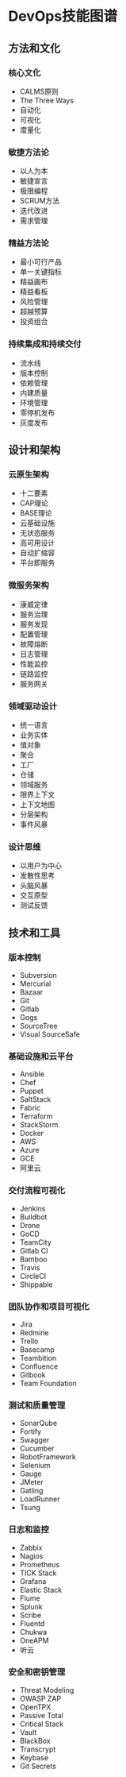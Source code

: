 # DevOps技能图谱


## 方法和文化

### 核心文化
- CALMS原则
- The Three Ways
- 自动化
- 可视化
- 度量化

### 敏捷方法论
- 以人为本
- 敏捷宣言
- 极限编程
- SCRUM方法
- 迭代改进
- 需求管理

### 精益方法论
- 最小可行产品
- 单一关键指标
- 精益画布
- 精益看板
- 风险管理
- 超越预算
- 投资组合

### 持续集成和持续交付
- 流水线
- 版本控制
- 依赖管理
- 内建质量
- 环境管理
- 零停机发布
- 灰度发布


## 设计和架构

### 云原生架构
- 十二要素
- CAP理论
- BASE理论
- 云基础设施
- 无状态服务
- 高可用设计
- 自动扩缩容
- 平台即服务

### 微服务架构
- 康威定律
- 服务治理
- 服务发现
- 配置管理
- 故障熔断
- 日志管理
- 性能监控
- 链路监控
- 服务网关

### 领域驱动设计
- 统一语言
- 业务实体
- 值对象
- 聚合
- 工厂
- 仓储
- 领域服务
- 限界上下文
- 上下文地图
- 分层架构
- 事件风暴

### 设计思维
- 以用户为中心
- 发散性思考
- 头脑风暴
- 交互原型
- 测试反馈


## 技术和工具

### 版本控制
- Subversion
- Mercurial
- Bazaar
- Git
- Gitlab
- Gogs
- SourceTree
- Visual SourceSafe

### 基础设施和云平台
- Ansible
- Chef
- Puppet
- SaltStack
- Fabric
- Terraform
- StackStorm
- Docker
- AWS
- Azure
- GCE
- 阿里云

### 交付流程可视化
- Jenkins
- Buildbot
- Drone
- GoCD
- TeamCity
- Gitlab CI
- Bamboo
- Travis
- CircleCI
- Shippable

### 团队协作和项目可视化
- Jira
- Redmine
- Trello
- Basecamp
- Teambition
- Confluence
- Gitbook
- Team Foundation

### 测试和质量管理
- SonarQube
- Fortify
- Swagger
- Cucumber
- RobotFramework
- Selenium
- Gauge
- JMeter
- Gatling
- LoadRunner
- Tsung

### 日志和监控
- Zabbix
- Nagios
- Prometheus
- TICK Stack
- Grafana
- Elastic Stack
- Flume
- Splunk
- Scribe
- Fluentd
- Chukwa
- OneAPM
- 听云

### 安全和密钥管理
- Threat Modeling
- OWASP ZAP
- OpenTPX
- Passive Total
- Critical Stack
- Vault
- BlackBox
- Transcrypt
- Keybase
- Git Secrets